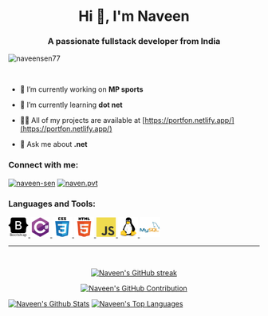 <h1 align="center">Hi 👋, I'm Naveen</h1>
<h3 align="center">A passionate fullstack developer from India</h3>

<p align="left"> <img src="https://komarev.com/ghpvc/?username=naveensen77&label=Profile%20views&color=0e75b6&style=flat" alt="naveensen77" /> </p>

<p align="left"> <a href="https://twitter.com/" target="blank"><img src="https://img.shields.io/twitter/follow/?logo=twitter&style=for-the-badge" alt="" /></a> </p>

- 🔭 I’m currently working on **MP sports**

- 🌱 I’m currently learning **dot net**

- 👨‍💻 All of my projects are available at [https://portfon.netlify.app/](https://portfon.netlify.app/)

- 💬 Ask me about **.net**

<h3 align="left">Connect with me:</h3>
<p align="left">
<a href="https://linkedin.com/in/naveen-sen" target="blank"><img align="center" src="https://raw.githubusercontent.com/rahuldkjain/github-profile-readme-generator/master/src/images/icons/Social/linked-in-alt.svg" alt="naveen-sen" height="30" width="40" /></a>
<a href="https://instagram.com/naven.pvt" target="blank"><img align="center" src="https://raw.githubusercontent.com/rahuldkjain/github-profile-readme-generator/master/src/images/icons/Social/instagram.svg" alt="naven.pvt" height="30" width="40" /></a>
</p>

<h3 align="left">Languages and Tools:</h3>
<p align="left"> <a href="https://getbootstrap.com" target="_blank" rel="noreferrer"> <img src="https://raw.githubusercontent.com/devicons/devicon/master/icons/bootstrap/bootstrap-plain-wordmark.svg" alt="bootstrap" width="40" height="40"/> </a> <a href="https://www.w3schools.com/cs/" target="_blank" rel="noreferrer"> <img src="https://raw.githubusercontent.com/devicons/devicon/master/icons/csharp/csharp-original.svg" alt="csharp" width="40" height="40"/> </a> <a href="https://www.w3schools.com/css/" target="_blank" rel="noreferrer"> <img src="https://raw.githubusercontent.com/devicons/devicon/master/icons/css3/css3-original-wordmark.svg" alt="css3" width="40" height="40"/> </a> <a href="https://www.w3.org/html/" target="_blank" rel="noreferrer"> <img src="https://raw.githubusercontent.com/devicons/devicon/master/icons/html5/html5-original-wordmark.svg" alt="html5" width="40" height="40"/> </a> <a href="https://developer.mozilla.org/en-US/docs/Web/JavaScript" target="_blank" rel="noreferrer"> <img src="https://raw.githubusercontent.com/devicons/devicon/master/icons/javascript/javascript-original.svg" alt="javascript" width="40" height="40"/> </a> <a href="https://www.linux.org/" target="_blank" rel="noreferrer"> <img src="https://raw.githubusercontent.com/devicons/devicon/master/icons/linux/linux-original.svg" alt="linux" width="40" height="40"/> </a> <a href="https://www.mysql.com/" target="_blank" rel="noreferrer"> <img src="https://raw.githubusercontent.com/devicons/devicon/master/icons/mysql/mysql-original-wordmark.svg" alt="mysql" width="40" height="40"/> </a> </p>

<hr>
<br>
<p align="center">
  <a href="https://github.com/naveensen77">
    <img src="https://github-readme-streak-stats.herokuapp.com/?user=alsiam&theme=radical&border=7F3FBF&background=0D1117" alt="Naveen's GitHub streak"/>
  </a>
</p>

<p align="center">
  <a href="https://github.com/naveensen77">
    <img src="https://github-profile-summary-cards.vercel.app/api/cards/profile-details?username=naveensen77&theme=radical" alt="Naveen's GitHub Contribution"/>
  </a>
</p>

<a> 
    <a href="https://github.com/naveensen77"><img alt="Naveen's Github Stats" src="https://denvercoder1-github-readme-stats.vercel.app/api?username=naveensen77&show_icons=true&count_private=true&theme=react&border_color=7F3FBF&bg_color=0D1117&title_color=F85D7F&icon_color=F8D866" height="192px" width="49.5%"/></a>
  <a href="https://github.com/naveensen77"><img alt="Naveen's Top Languages" src="https://denvercoder1-github-readme-stats.vercel.app/api/top-langs/?username=naveensen77&langs_count=8&layout=compact&theme=react&border_color=7F3FBF&bg_color=0D1117&title_color=F85D7F&icon_color=F8D866" height="192px" width="49.5%"/></a>
  <br/>
</a>

